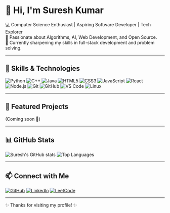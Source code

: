 # 👋 Hi, I'm Suresh Kumar

💻 Computer Science Enthusiast | Aspiring Software Developer | Tech Explorer  
🌟 Passionate about Algorithms, AI, Web Development, and Open Source.  
🚀 Currently sharpening my skills in full-stack development and problem solving.  

---

## 🔧 Skills & Technologies

![Python](https://img.shields.io/badge/Python-3776AB?style=for-the-badge&logo=python&logoColor=white)
![C++](https://img.shields.io/badge/C++-00599C?style=for-the-badge&logo=c%2B%2B&logoColor=white)
![Java](https://img.shields.io/badge/Java-007396?style=for-the-badge&logo=java&logoColor=white)
![HTML5](https://img.shields.io/badge/HTML5-E34F26?style=for-the-badge&logo=html5&logoColor=white)
![CSS3](https://img.shields.io/badge/CSS3-1572B6?style=for-the-badge&logo=css3&logoColor=white)
![JavaScript](https://img.shields.io/badge/JavaScript-F7DF1E?style=for-the-badge&logo=javascript&logoColor=black)
![React](https://img.shields.io/badge/React-61DAFB?style=for-the-badge&logo=react&logoColor=black)
![Node.js](https://img.shields.io/badge/Node.js-339933?style=for-the-badge&logo=nodedotjs&logoColor=white)
![Git](https://img.shields.io/badge/Git-F05032?style=for-the-badge&logo=git&logoColor=white)
![GitHub](https://img.shields.io/badge/GitHub-181717?style=for-the-badge&logo=github&logoColor=white)
![VS Code](https://img.shields.io/badge/VS%20Code-007ACC?style=for-the-badge&logo=visual-studio-code&logoColor=white)
![Linux](https://img.shields.io/badge/Linux-FCC624?style=for-the-badge&logo=linux&logoColor=black)

---

## 🌟 Featured Projects
(Coming soon 🚀)

---

## 📊 GitHub Stats

![Suresh's GitHub stats](https://github-readme-stats.vercel.app/api?username=sureshktrue&show_icons=true&theme=radical)
![Top Languages](https://github-readme-stats.vercel.app/api/top-langs/?username=sureshktrue&layout=compact&theme=radical)

---

## 📫 Connect with Me

[![GitHub](https://img.shields.io/badge/GitHub-181717?style=for-the-badge&logo=github&logoColor=white)](https://github.com/sureshktrue)
[![LinkedIn](https://img.shields.io/badge/LinkedIn-0077B5?style=for-the-badge&logo=linkedin&logoColor=white)](https://www.linkedin.com/in/sureshktrue)
[![LeetCode](https://img.shields.io/badge/LeetCode-FFA116?style=for-the-badge&logo=leetcode&logoColor=white)](https://leetcode.com/sureshktrue)

---

✨ Thanks for visiting my profile! ✨
